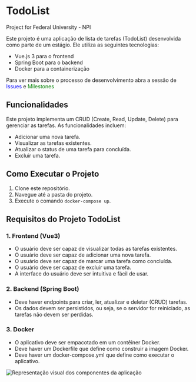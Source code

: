 # TodoList
Project for Federal University - NPI

Este projeto é uma aplicação de lista de tarefas (TodoList) desenvolvida como parte de um estágio. Ele utiliza as seguintes tecnologias:

- Vue.js 3 para o frontend
- Spring Boot para o backend
- Docker para a containerização

Para ver mais sobre o processo de desenvolvimento abra a sessão de <span style="color: blue;">Issues</span> e <span style="color: green;">Milestones</span>

## Funcionalidades

Este projeto implementa um CRUD (Create, Read, Update, Delete) para gerenciar as tarefas. As funcionalidades incluem:

- Adicionar uma nova tarefa.
- Visualizar as tarefas existentes.
- Atualizar o status de uma tarefa para concluída.
- Excluir uma tarefa.

## Como Executar o Projeto

1. Clone este repositório.
2. Navegue até a pasta do projeto.
3. Execute o comando `docker-compose up`.

## Requisitos do Projeto TodoList

### 1. Frontend (Vue3)

- O usuário deve ser capaz de visualizar todas as tarefas existentes.
- O usuário deve ser capaz de adicionar uma nova tarefa.
- O usuário deve ser capaz de marcar uma tarefa como concluída.
- O usuário deve ser capaz de excluir uma tarefa.
- A interface do usuário deve ser intuitiva e fácil de usar.

### 2. Backend (Spring Boot)

- Deve haver endpoints para criar, ler, atualizar e deletar (CRUD) tarefas.
- Os dados devem ser persistidos, ou seja, se o servidor for reiniciado, as tarefas não devem ser perdidas.

### 3. Docker

- O aplicativo deve ser empacotado em um contêiner Docker.
- Deve haver um Dockerfile que define como construir a imagem Docker.
- Deve haver um docker-compose.yml que define como executar o aplicativo.

![Representação visual dos componentes da aplicação]([(https://bezkoder.com/wp-content/uploads/2019/12/spring-boot-vue-js-crud-example-architecture.png)https://bezkoder.com/wp-content/uploads/2019/12/spring-boot-vue-js-crud-example-architecture.png])

